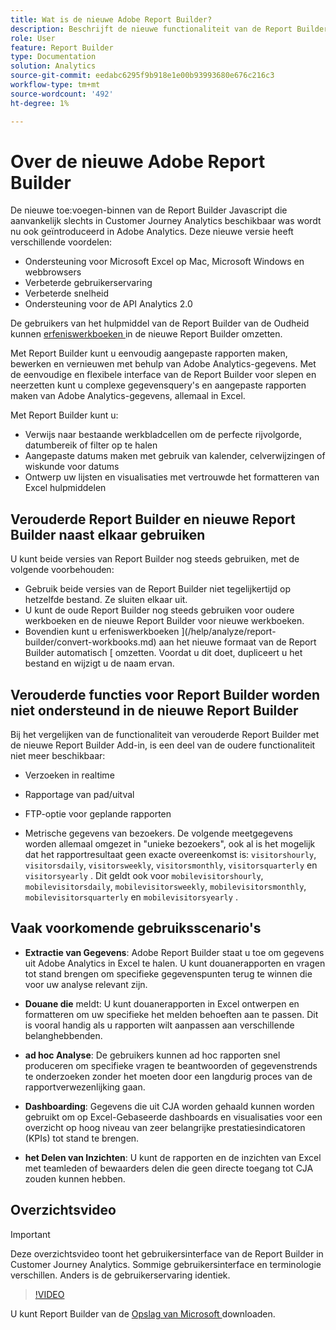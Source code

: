 ```yaml
---
title: Wat is de nieuwe Adobe Report Builder?
description: Beschrijft de nieuwe functionaliteit van de Report Builder
role: User
feature: Report Builder
type: Documentation
solution: Analytics
source-git-commit: eedabc6295f9b918e1e00b93993680e676c216c3
workflow-type: tm+mt
source-wordcount: '492'
ht-degree: 1%

---
```


# Over de nieuwe Adobe Report Builder

De nieuwe toe:voegen-binnen van de Report Builder Javascript die aanvankelijk slechts in Customer Journey Analytics beschikbaar was wordt nu ook geïntroduceerd in Adobe Analytics. Deze nieuwe versie heeft verschillende voordelen:

- Ondersteuning voor Microsoft Excel op Mac, Microsoft Windows en webbrowsers
- Verbeterde gebruikerservaring
- Verbeterde snelheid
- Ondersteuning voor de API Analytics 2.0

De gebruikers van het hulpmiddel van de Report Builder van de Oudheid kunnen [ erfeniswerkboeken ](/help/analyze/report-builder/convert-workbooks.md) in de nieuwe Report Builder omzetten.

Met Report Builder kunt u eenvoudig aangepaste rapporten maken, bewerken en vernieuwen met behulp van Adobe Analytics-gegevens. Met de eenvoudige en flexibele interface van de Report Builder voor slepen en neerzetten kunt u complexe gegevensquery&#39;s en aangepaste rapporten maken van Adobe Analytics-gegevens, allemaal in Excel.

Met Report Builder kunt u:

- Verwijs naar bestaande werkbladcellen om de perfecte rijvolgorde, datumbereik of filter op te halen
- Aangepaste datums maken met gebruik van kalender, celverwijzingen of wiskunde voor datums
- Ontwerp uw lijsten en visualisaties met vertrouwde het formatteren van Excel hulpmiddelen

## Verouderde Report Builder en nieuwe Report Builder naast elkaar gebruiken

U kunt beide versies van Report Builder nog steeds gebruiken, met de volgende voorbehouden:

- Gebruik beide versies van de Report Builder niet tegelijkertijd op hetzelfde bestand. Ze sluiten elkaar uit.
- U kunt de oude Report Builder nog steeds gebruiken voor oudere werkboeken en de nieuwe Report Builder voor nieuwe werkboeken.
- Bovendien kunt u erfeniswerkboeken ](/help/analyze/report-builder/convert-workbooks.md) aan het nieuwe formaat van de Report Builder automatisch [ omzetten. Voordat u dit doet, dupliceert u het bestand en wijzigt u de naam ervan.

## Verouderde functies voor Report Builder worden niet ondersteund in de nieuwe Report Builder

Bij het vergelijken van de functionaliteit van verouderde Report Builder met de nieuwe Report Builder Add-in, is een deel van de oudere functionaliteit niet meer beschikbaar:

- Verzoeken in realtime

- Rapportage van pad/uitval

- FTP-optie voor geplande rapporten

- Metrische gegevens van bezoekers. De volgende meetgegevens worden allemaal omgezet in &quot;unieke bezoekers&quot;, ook al is het mogelijk dat het rapportresultaat geen exacte overeenkomst is: `visitorshourly`, `visitorsdaily`, `visitorsweekly`, `visitorsmonthly`, `visitorsquarterly` en `visitorsyearly` . Dit geldt ook voor `mobilevisitorshourly`, `mobilevisitorsdaily`, `mobilevisitorsweekly`, `mobilevisitorsmonthly`, `mobilevisitorsquarterly` en `mobilevisitorsyearly` .

## Vaak voorkomende gebruiksscenario&#39;s

- **Extractie van Gegevens**: Adobe Report Builder staat u toe om gegevens uit Adobe Analytics in Excel te halen. U kunt douanerapporten en vragen tot stand brengen om specifieke gegevenspunten terug te winnen die voor uw analyse relevant zijn.

- **Douane die** meldt: U kunt douanerapporten in Excel ontwerpen en formatteren om uw specifieke het melden behoeften aan te passen. Dit is vooral handig als u rapporten wilt aanpassen aan verschillende belanghebbenden.

- **ad hoc Analyse**: De gebruikers kunnen ad hoc rapporten snel produceren om specifieke vragen te beantwoorden of gegevenstrends te onderzoeken zonder het moeten door een langdurig proces van de rapportverwezenlijking gaan.

- **Dashboarding**: Gegevens die uit CJA worden gehaald kunnen worden gebruikt om op Excel-Gebaseerde dashboards en visualisaties voor een overzicht op hoog niveau van zeer belangrijke prestatiesindicatoren (KPIs) tot stand te brengen.

- **het Delen van Inzichten**: U kunt de rapporten en de inzichten van Excel met teamleden of bewaarders delen die geen directe toegang tot CJA zouden kunnen hebben.

## Overzichtsvideo

>[!IMPORTANT]
>
>Deze overzichtsvideo toont het gebruikersinterface van de Report Builder in Customer Journey Analytics. Sommige gebruikersinterface en terminologie verschillen. Anders is de gebruikerservaring identiek.

>[!VIDEO](https://video.tv.adobe.com/v/337569/?quality=12&learn=on)

U kunt Report Builder van de [ Opslag van Microsoft ](https://www.microsoft.com/en-us/store/apps/windows) downloaden.
